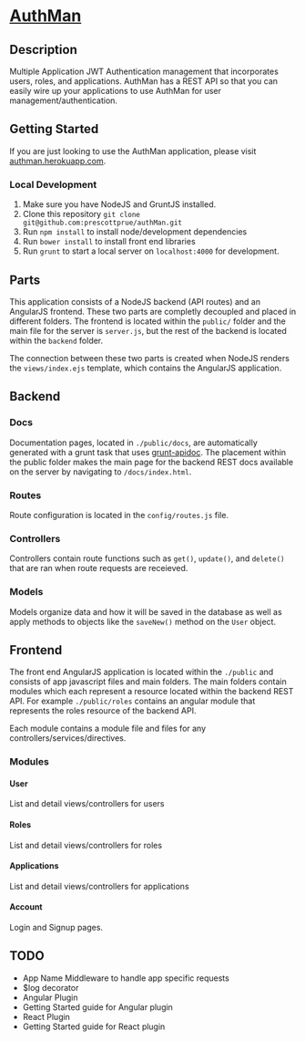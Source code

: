 # [AuthMan](http://authman.herokuapp.com)

## Description

Multiple Application JWT Authentication management that incorporates users, roles, and applications. AuthMan has a REST API so that you can easily wire up your applications to use AuthMan for user management/authentication.

## Getting Started

If you are just looking to use the AuthMan application, please visit [authman.herokuapp.com](http://authman.herokuapp.com).

### Local Development

1. Make sure you have NodeJS and GruntJS installed.
2. Clone this repository `git clone git@github.com:prescottprue/authMan.git`
3. Run `npm install` to install node/development dependencies
4. Run `bower install` to install front end libraries
5. Run `grunt` to start a local server on `localhost:4000` for development.

## Parts

This application consists of a NodeJS backend (API routes) and an AngularJS frontend. These two parts are completly decoupled and placed in different folders. The frontend is located within the `public/` folder and the main file for the server is `server.js`, but the rest of the backend is located within the `backend` folder.

The connection between these two parts is created when NodeJS renders the `views/index.ejs` template, which contains the AngularJS application.

## Backend

### Docs

Documentation pages, located in `./public/docs`, are automatically generated with a grunt task that uses [grunt-apidoc](). The placement within the public folder makes the main page for the backend REST docs available on the server by navigating to `/docs/index.html`.

### Routes

Route configuration is located in the `config/routes.js` file.

### Controllers

Controllers contain route functions such as `get()`, `update()`, and `delete()` that are ran when route requests are receieved.

### Models

Models organize data and how it will be saved in the database as well as apply methods to objects like the `saveNew()` method on the `User` object.

## Frontend

The front end AngularJS application is located within the `./public` and consists of app javascript files and main folders. The main folders contain modules which each represent a resource located within the backend REST API. For example `./public/roles` contains an angular module that represents the roles resource of the backend API.

Each module contains a module file and files for any controllers/services/directives.

### Modules

#### User

List and detail views/controllers for users

#### Roles

List and detail views/controllers for roles

#### Applications

List and detail views/controllers for applications

#### Account

Login and Signup pages.

## TODO

* App Name Middleware to handle app specific requests
* $log decorator
* Angular Plugin
* Getting Started guide for Angular plugin
* React Plugin
* Getting Started guide for React plugin
